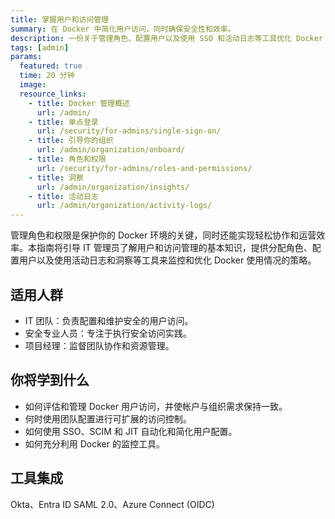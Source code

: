 ```yaml
---
title: 掌握用户和访问管理
summary: 在 Docker 中简化用户访问，同时确保安全性和效率。
description: 一份关于管理角色、配置用户以及使用 SSO 和活动日志等工具优化 Docker 访问的指南。
tags: [admin]
params:
  featured: true
  time: 20 分钟
  image: 
  resource_links:
    - title: Docker 管理概述
      url: /admin/
    - title: 单点登录
      url: /security/for-admins/single-sign-on/
    - title: 引导你的组织
      url: /admin/organization/onboard/
    - title: 角色和权限
      url: /security/for-admins/roles-and-permissions/
    - title: 洞察
      url: /admin/organization/insights/
    - title: 活动日志
      url: /admin/organization/activity-logs/
---
```


管理角色和权限是保护你的 Docker 环境的关键，同时还能实现轻松协作和运营效率。本指南将引导 IT 管理员了解用户和访问管理的基本知识，提供分配角色、配置用户以及使用活动日志和洞察等工具来监控和优化 Docker 使用情况的策略。

## 适用人群

- IT 团队：负责配置和维护安全的用户访问。
- 安全专业人员：专注于执行安全访问实践。
- 项目经理：监督团队协作和资源管理。

## 你将学到什么

- 如何评估和管理 Docker 用户访问，并使帐户与组织需求保持一致。
- 何时使用团队配置进行可扩展的访问控制。
- 如何使用 SSO、SCIM 和 JIT 自动化和简化用户配置。
- 如何充分利用 Docker 的监控工具。

## 工具集成

Okta、Entra ID SAML 2.0、Azure Connect (OIDC)
